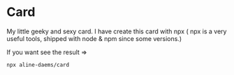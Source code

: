# Card
My little geeky and sexy card.
I have create this card with npx ( npx is a very useful tools, shipped with node & npm since some versions.) 

If you want see the result =>

`npx aline-daems/card `
